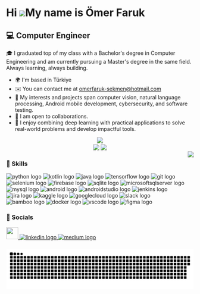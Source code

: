 Hi ![](https://user-images.githubusercontent.com/18350557/176309783-0785949b-9127-417c-8b55-ab5a4333674e.gif)My name is Ömer Faruk
==================================================================================================================================

:computer:	Computer Engineer
-----------------

🎓 I graduated top of my class with a Bachelor's degree in Computer Engineering and am currently pursuing a Master's degree in the same field. Always learning, always building.

* 🌍  I'm based in Türkiye
* ✉️  You can contact me at [omerfaruk-sekmen@hotmail.com](mailto:omerfaruk-sekmen@hotmail.com)
* 🧠  My interests and projects span computer vision, natural language processing, Android mobile development, cybersecurity, and software testing.
* 🤝  I am open to collaborations.
* 🚀 I enjoy combining deep learning with practical applications to solve real-world problems and develop impactful tools.

<div align="center">
  <img src="https://github-readme-stats.vercel.app/api?username=omerfaruksekmen&theme=aura&hide_border=true&include_all_commits=true&count_private=true" width="55%" /> </br>
  <img src="https://github-readme-streak-stats.herokuapp.com/?user=omerfaruksekmen&theme=aura&hide_border=true" width="50%" />
  <img src="https://github-readme-stats.vercel.app/api/top-langs/?username=omerfaruksekmen&theme=aura&hide_border=true&include_all_commits=true&count_private=true&layout=compact" width="36%" /> </br>
</div>

<img align="right" height="150" src="https://i.pinimg.com/originals/c3/16/27/c3162775635d404d6462187ea4b5941f.gif"  />

### :hammer: Skills

<p align="left">
<img src="https://cdn.jsdelivr.net/gh/devicons/devicon/icons/python/python-original.svg" height="30" alt="python logo"  />
<img src="https://cdn.jsdelivr.net/gh/devicons/devicon/icons/kotlin/kotlin-original.svg" height="30" alt="kotlin logo"  />
<img src="https://cdn.jsdelivr.net/gh/devicons/devicon/icons/java/java-original.svg" height="30" alt="java logo"  />
<img src="https://cdn.jsdelivr.net/gh/devicons/devicon/icons/tensorflow/tensorflow-original.svg" height="30" alt="tensorflow logo"  />
<img src="https://cdn.jsdelivr.net/gh/devicons/devicon/icons/git/git-original.svg" height="30" alt="git logo"  />
<img src="https://cdn.jsdelivr.net/gh/devicons/devicon/icons/selenium/selenium-original.svg" height="30" alt="selenium logo"  />
<img src="https://cdn.jsdelivr.net/gh/devicons/devicon/icons/firebase/firebase-plain.svg" height="30" alt="firebase logo"  />
<img src="https://cdn.jsdelivr.net/gh/devicons/devicon/icons/sqlite/sqlite-original.svg" height="30" alt="sqlite logo"  />
<img src="https://cdn.jsdelivr.net/gh/devicons/devicon/icons/microsoftsqlserver/microsoftsqlserver-plain.svg" height="30" alt="microsoftsqlserver logo"  />
<img src="https://cdn.jsdelivr.net/gh/devicons/devicon/icons/mysql/mysql-original.svg" height="30" alt="mysql logo"  />
<img src="https://cdn.jsdelivr.net/gh/devicons/devicon/icons/android/android-original.svg" height="30" alt="android logo"  />
<img src="https://cdn.jsdelivr.net/gh/devicons/devicon/icons/androidstudio/androidstudio-original.svg" height="30" alt="androidstudio logo"  />
<img src="https://cdn.jsdelivr.net/gh/devicons/devicon/icons/jenkins/jenkins-line.svg" height="30" alt="jenkins logo"  />
<img src="https://cdn.jsdelivr.net/gh/devicons/devicon/icons/jira/jira-original.svg" height="30" alt="jira logo"  />
<img src="https://cdn.jsdelivr.net/gh/devicons/devicon/icons/kaggle/kaggle-original.svg" height="30" alt="kaggle logo"  />
<img src="https://cdn.jsdelivr.net/gh/devicons/devicon/icons/googlecloud/googlecloud-original.svg" height="30" alt="googlecloud logo"  />
<img src="https://cdn.jsdelivr.net/gh/devicons/devicon/icons/slack/slack-original.svg" height="30" alt="slack logo"  />
<img src="https://cdn.jsdelivr.net/gh/devicons/devicon/icons/bamboo/bamboo-original.svg" height="30" alt="bamboo logo"  />
<img src="https://cdn.jsdelivr.net/gh/devicons/devicon/icons/docker/docker-original.svg" height="30" alt="docker logo"  />
<img src="https://cdn.jsdelivr.net/gh/devicons/devicon/icons/vscode/vscode-original.svg" height="30" alt="vscode logo"  />
<img src="https://cdn.jsdelivr.net/gh/devicons/devicon/icons/figma/figma-original.svg" height="30" alt="figma logo"  />
</p>

### :link: Socials

<p align="left">
<a href="https://www.github.com/omerfaruksekmen" target="_blank" rel="noreferrer"> <picture> <source media="(prefers-color-scheme: dark)" srcset="https://raw.githubusercontent.com/danielcranney/readme-generator/main/public/icons/socials/github-dark.svg" /> <source media="(prefers-color-scheme: light)" srcset="https://raw.githubusercontent.com/danielcranney/readme-generator/main/public/icons/socials/github.svg" /> <img src="https://raw.githubusercontent.com/danielcranney/readme-generator/main/public/icons/socials/github.svg" width="32" height="32" /> </picture> </a> <a href="https://www.linkedin.com/in/omerfaruksekmen/" target="_blank" rel="noreferrer"> <img src="https://img.shields.io/static/v1?message=LinkedIn&logo=linkedin&label=&color=0077B5&logoColor=white&labelColor=&style=for-the-badge" height="35" alt="linkedin logo" />
</a> <a href="http://www.medium.com/@omerfaruksekmen" target="_blank" rel="noreferrer"><img src="https://img.shields.io/static/v1?message=Medium&logo=medium&label=&color=12100E&logoColor=white&labelColor=&style=for-the-badge" height="35" alt="medium logo"/></a>
</p>

###

<p align="center">
  <img src="https://github.com/omerfaruksekmen/omerfaruksekmen/blob/output/github-snake-dark.svg" alt="snake gif">
</p>

